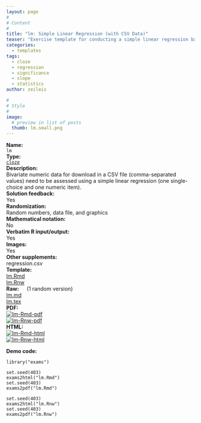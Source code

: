 ```yaml
---
layout: page
#
# Content
#
title: "lm: Simple Linear Regression (with CSV Data)"
teaser: "Exercise template for conducting a simple linear regression based on a randomly-generated CSV file."
categories:
  - templates
tags:
  - cloze
  - regression
  - significance
  - slope
  - statistics
author: zeileis

#
# Style
#
image:
  # preview in list of posts
  thumb: lm.small.png
---
```


<div class='row t1 b1'>
  <div class='medium-4 columns'><b>Name:</b></div>
  <div class='medium-8 columns'><code class="highlighter-rouge">lm</code></div>
</div>
<div class='row t1 b1'>
  <div class='medium-4 columns'><b>Type:</b></div>
  <div class='medium-8 columns'><a href="{{ site.url }}/tag/cloze/"><code class="highlighter-rouge">cloze</code></a></div>
</div>


<div class='row t20 b1'>
  <div class='medium-4 columns'><b>Description:</b></div>
  <div class='medium-8 columns'>Bivariate numeric data for download in a CSV file (comma-separated values) need to be assessed using a simple linear regression (one single-choice and one numeric item).</div>
</div>
<div class='row t1 b1'>
  <div class='medium-4 columns'><b>Solution feedback:</b></div>
  <div class='medium-8 columns'>Yes</div>
</div>
<div class='row t1 b1'>
  <div class='medium-4 columns'><b>Randomization:</b></div>
  <div class='medium-8 columns'>Random numbers, data file, and graphics</div>
</div>
<div class='row t1 b1'>
  <div class='medium-4 columns'><b>Mathematical notation:</b></div>
  <div class='medium-8 columns'>No</div>
</div>
<div class='row t1 b1'>
  <div class='medium-4 columns'><b>Verbatim R input/output:</b></div>
  <div class='medium-8 columns'>Yes</div>
</div>
<div class='row t1 b1'>
  <div class='medium-4 columns'><b>Images:</b></div>
  <div class='medium-8 columns'>Yes</div>
</div>
<div class='row t1 b1'>
  <div class='medium-4 columns'><b>Other supplements:</b></div>
  <div class='medium-8 columns'>regression.csv</div>
</div>

<div class='row t20 b1'>
  <div class='medium-4 columns'><b>Template:</b></div>
  <div class='medium-4 columns'><a href="{{ site.url }}/assets/posts/2017-08-14-lm//lm.Rmd">lm.Rmd</a></div>
  <div class='medium-4 columns'><a href="{{ site.url }}/assets/posts/2017-08-14-lm//lm.Rnw">lm.Rnw</a></div>
</div>
<div class='row t1 b1'>
  <div class='medium-4 columns'><b>Raw:</b> (1 random version)</div>
  <div class='medium-4 columns'><a href="{{ site.url }}/assets/posts/2017-08-14-lm//lm.md" >lm.md</a></div>
  <div class='medium-4 columns'><a href="{{ site.url }}/assets/posts/2017-08-14-lm//lm.tex">lm.tex</a></div>
</div>
<div class='row t1 b1'>
  <div class='medium-4 columns'><b>PDF:</b></div>
  <div class='medium-4 columns'><a href="{{ site.url }}/assets/posts/2017-08-14-lm//lm-Rmd.pdf"><img src="{{ site.url }}/assets/posts/2017-08-14-lm//lm-Rmd-pdf.png" alt="lm-Rmd-pdf"/></a></div>
  <div class='medium-4 columns'><a href="{{ site.url }}/assets/posts/2017-08-14-lm//lm-Rnw.pdf"><img src="{{ site.url }}/assets/posts/2017-08-14-lm//lm-Rnw-pdf.png" alt="lm-Rnw-pdf"/></a></div>
</div>
<div class='row t1 b20'>
  <div class='medium-4 columns'><b>HTML:</b></div>
  <div class='medium-4 columns'><a href="{{ site.url }}/assets/posts/2017-08-14-lm//lm-Rmd.html"><img src="{{ site.url }}/assets/posts/2017-08-14-lm//lm-Rmd-html.png" alt="lm-Rmd-html"/></a></div>
  <div class='medium-4 columns'><a href="{{ site.url }}/assets/posts/2017-08-14-lm//lm-Rnw.html"><img src="{{ site.url }}/assets/posts/2017-08-14-lm//lm-Rnw-html.png" alt="lm-Rnw-html"/></a></div>
</div>



**Demo code:**

<pre><code class="prettyprint ">library(&quot;exams&quot;)

set.seed(403)
exams2html(&quot;lm.Rmd&quot;)
set.seed(403)
exams2pdf(&quot;lm.Rmd&quot;)

set.seed(403)
exams2html(&quot;lm.Rnw&quot;)
set.seed(403)
exams2pdf(&quot;lm.Rnw&quot;)</code></pre>
